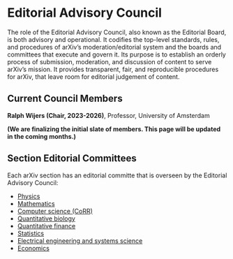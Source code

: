# Editorial Advisory Council

The role of the Editorial Advisory Council, also known as the Editorial Board, is both
advisory and operational. It codifies the top-level standards, rules, and procedures of
arXiv’s moderation/editorial system and the boards and committees that execute and
govern it. Its purpose is to establish an orderly process of submission, moderation, and
discussion of content to serve arXiv’s mission. It provides transparent, fair, and
reproducible procedures for arXiv, that leave room for editorial judgement of content.

## Current Council Members

**Ralph Wijers (Chair, 2023-2026)**, Professor, University of Amsterdam

**(We are finalizing the initial slate of members. This page will be updated in the coming months.)**


## Section Editorial Committees

Each arXiv section has an editorial committe that is overseen by the  Editorial Advisory Council:

- [Physics](../../help/physics/index.html#AdvisoryCommittee)
- [Mathematics](../../help/math/index.html#AdvisoryCommittee)
- [Computer science (CoRR)](../../help/cs/index.html)
- [Quantitative biology](../../help/q-bio/index.html#AdvisoryCommittee)
- [Quantitative finance](../../help/q-fin/index.html#AdvisoryCommittee)
- [Statistics](../../help/statistics/index.html#AdvisoryCommittee)
- [Electrical engineering and systems science](../../help/eess/index.html#AdvisoryCommittee)
- [Economics](../../help/econ/index.html#AdvisoryCommittee)
